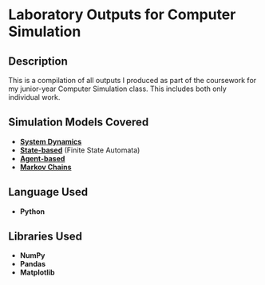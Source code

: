 <h1>Laboratory Outputs for Computer Simulation</h1>

<h2>Description</h2>
This is a compilation of all outputs I produced as part of the coursework for my junior-year Computer Simulation class. This includes both only individual work.

<h2>Simulation Models Covered</h2>

- [<b>System Dynamics</b>](https://github.com/andreazialcita/Computer-Simulation/blob/main/%5BCSCI_115%5D_System_Dynamics.ipynb)
- [<b>State-based</b>](https://github.com/andreazialcita/Computer-Simulation/blob/main/%5BCSCI_115%5D_State_Based.ipynb) (Finite State Automata)
- [<b>Agent-based</b>](https://github.com/andreazialcita/Computer-Simulation/blob/main/%5BCSCI_115%5D_Agent_Based_Modelling.ipynb)
- [<b>Markov Chains</b>](https://github.com/andreazialcita/Computer-Simulation/blob/main/%5BCSCI_115%5D_Markov_Chain_Applications.ipynb)

<h2>Language Used</h2>

- <b>Python</b> 

<h2>Libraries Used </h2>

- <b>NumPy</b>
- <b>Pandas</b>
- <b>Matplotlib</b>
